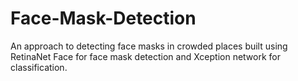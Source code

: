 # Face-Mask-Detection
An approach to detecting face masks in crowded places built using RetinaNet Face for face mask detection and Xception network for classification.
